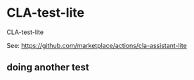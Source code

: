 # CLA-test-lite

CLA-test-lite

See: <https://github.com/marketplace/actions/cla-assistant-lite>

## doing another test
